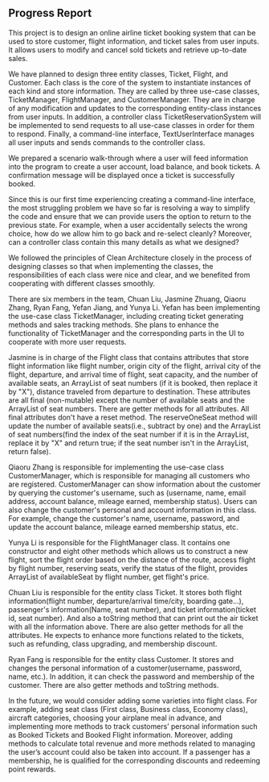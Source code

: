 ## Progress Report
This project is to design an online airline ticket booking system that can be used to store customer, flight information, and ticket sales from user inputs. It allows users to modify and cancel sold tickets and retrieve up-to-date sales.

We have planned to design three entity classes, Ticket, Flight, and Customer. Each class is the core of the system to instantiate instances of each kind and store information. They are called by three use-case classes, TicketManager, FlightManager, and CustomerManager. They are in charge of any modification and updates to the corresponding entity-class instances from user inputs. In addition, a controller class TicketReservationSystem will be implemented to send requests to all use-case classes in order for them to respond. Finally, a command-line interface, TextUserInterface manages all user inputs and sends commands to the controller class.

We prepared a scenario walk-through where a user will feed information into the program to create a user account, load balance, and book tickets. A confirmation message will be displayed once a ticket is successfully booked.

Since this is our first time experiencing creating a command-line interface, the most struggling problem we have so far is resolving a way to simplify the code and ensure that we can provide users the option to return to the previous state. For example, when a user accidentally selects the wrong choice, how do we allow him to go back and re-select cleanly? Moreover, can a controller class contain this many details as what we designed?

We followed the principles of Clean Architecture closely in the process of designing classes so that when implementing the classes, the responsibilities of each class were nice and clear, and we benefited from cooperating with different classes smoothly.

There are six members in the team, Chuan Liu, Jasmine Zhuang, Qiaoru Zhang, Ryan Fang, Yefan Jiang, and Yunya Li. Yefan has been implementing the use-case class TicketManager, including creating ticket generating methods and sales tracking methods. She plans to enhance the functionality of TicketManager and the corresponding parts in the UI to cooperate with more user requests. 

Jasmine is in charge of the Flight class that contains attributes that store flight information like flight number, origin city of the flight, arrival city of the flight, departure, and arrival time of flight, seat capacity, and the number of available seats, an ArrayList of seat numbers (if it is booked, then replace it by "X"), distance traveled from departure to destination. These attributes are all final (non-mutable) except the number of available seats and the ArrayList of seat numbers. There are getter methods for all attributes. All final attributes don't have a reset method. The reserveOneSeat method will update the number of available seats(i.e., subtract by one) and the ArrayList of seat numbers(find the index of the seat number if it is in the ArrayList, replace it by "X" and return true; if the seat number isn't in the ArrayList, return false). 

Qiaoru Zhang is responsible for implementing the use-case class CustomerManager, which is responsible for managing all customers who are registered. CustomerManager can show information about the customer by querying the customer's username, such as (username, name, email address, account balance, mileage earned, membership status). Users can also change the customer's personal and account information in this class. For example, change the customer's name, username, password, and update the account balance, mileage earned membership status, etc.

Yunya Li is responsible for the FlightManager class. It contains one constructor and eight other methods which allows us to construct a new flight, sort the flight order based on the distance of the route, access flight by flight number, reserving seats, verify the status of the flight, provides ArrayList of availableSeat by flight number, get flight's price.

Chuan Liu is responsible for the entity class Ticket. It stores both flight information(flight number, departure/arrival time/city, boarding gate...), passenger's information(Name, seat number), and ticket information(ticket id, seat number). And also a toString method that can print out the air ticket with all the information above. There are also getter methods for all the attributes. He expects to enhance more functions related to the tickets, such as refunding, class upgrading, and membership discount.

Ryan Fang is responsible for the entity class Customer. It stores and changes the personal information of a customer(username, password, name, etc.). In addition, it can check the password and membership of the customer. There are also getter methods and toString methods. 

In the future, we would consider adding some varieties into flight class. For example, adding seat class (First class, Business class, Economy class), aircraft categories, choosing your airplane meal in advance, and implementing more methods to track customers’ personal information such as Booked Tickets and Booked Flight information. Moreover, adding methods to calculate total revenue and more methods related to managing the user’s account could also be taken into account. If a passenger has a membership, he is qualified for the corresponding discounts and redeeming point rewards.

